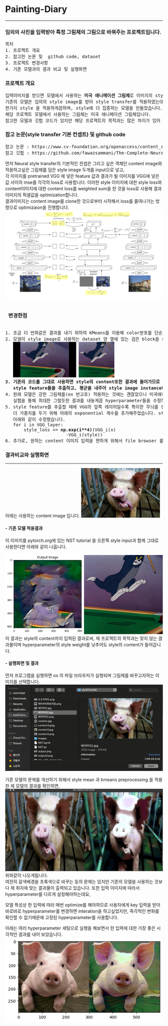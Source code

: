 <h1>Painting-Diary</h1>
<hr>
	<h3>임의의 사진을 입력받아 특정 그림체의 그림으로 바꿔주는 프로젝트입니다.</h3>
<pre>목차 
1. 프로젝트 개요
2. 참고한 논문 및  github code, dataset
3. 프로젝트 변경사항
4. 기존 모델과의 결과 비교 및 실행화면 
</pre>
<h3>프로젝트 개요</h3>
<pre>
입력이미지를 받으면 모델에서 사용하는 <strong>미국 애니메이션 그림체</strong>로 이미지의 style을 바꿔주는 프로젝트입니다.
기존의 모델은 임의의 style image를 받아 style transfer를 적용하였는데, 기존 모델에 나타나는 단점을 개선하고,
한가지 style 을 적용하게끔하며, style에 더 집중하는 모델을 만들었습니다.
해당 프로젝트 모델에서 사용하는 그림체는 미국 애니메이션 그림체입니다.
참고한 모델과 깃헙 코드가 있지만 해당 프로젝트의 목적과는 많은 차이가 있어 많은부분을 수정하였습니다.
</pre>
<h3>참고 논문(style transfer 기본 컨셉트) 및 github code</h3>
<pre>
참고 논문 : https://www.cv-foundation.org/openaccess/content_cvpr_2016/papers/Gatys_Image_Style_Transfer_CVPR_2016_paper.pdf
참고 깃헙 : https://github.com/fawazsammani/The-Complete-Neural-Networks-Bootcamp-Theory-Applications/blob/master/Neural%20Style%20Transfer.ipynb
</pre>

먼저 Neural style transfer의 기본적인 컨셉은 그리고 싶은 객체인 content image와 적용하고싶은 그림체를 담은 style image 두개를 input으로 넣고,<br>
각 이미지를 pretrained VGG 에 넣은 feature 값과 결과가 될 이미지를 VGG에 넣은 값 사이의 mse를 각각의 loss로 사용합니다.
이러한 style 이미지에 대한 style loss와 content이미지에 대한 content loss를 weighted sum을 한 것을 loss로 사용해 결과이미지의  픽셀값을 optimization합니다.  
결과이미지는 content image를 clone한 것으로부터 시작해서 loss를 줄여나가는 방향으로 optimizaion을 진행합니다.  
<img src="./images/network.png">
<pre>
<h3> <strong>변경한점</strong> </h3>
1. 조금 더 만화같은 결과를 내기 위하여 KMeans를 이용해 color분포를 단순화하는 preprocessing을 진행했습니다.
2. 모델이 style image로 사용하는 dataset 양 옆에 있는 검은 block을 style로 착각하지 않게끔 하기위하여 crop해주었습니다.
   <img src = "./images/before.jpg" width=40%> <img src= "./images/img0.jpg" width=22.5%>
<strong>3. 기존의 코드를 그대로 사용하면 style의 content또한 결과에 들어가므로 style만 가져오고자하는 목적에 어긋나므로 같은 그림체의 여러 style image 에서
   style feature들을 추출하고, 평균을 내주어 style image instance에 나타나는 bias들을 제거해주어 그림체 변환을 더욱 자연스럽게 만들었습니다. </strong>
4. 원래 모델은 강한 그림체를(ex 반고흐) 적용하는 것에는 괜찮았으나 미국애니메이션과같은 단순한 그림체를 적용하는 것에 성능이 좋지 않아
   실험을 통해 최대한 그럴듯한 결과를 내놓게끔 hyperparameter들을 수정하였고, 위의 style instance bias를 줄이는 등의 수정이 있었습니다.
5. style feature를 추출할 때에 VGG의 앞쪽 레이어일수록 특이한 무늬를 생성하는 것을 확인하여 특이한 무늬들에 대한 영향을 줄이고, 뒷 레이어에 
   더 가중치를 두기 위해 아래의 exponential 계수를 추가해주었습니다. style_loss의 magnitude가 높아져 style_weight를 더 줄여주었습니다.
   아래와 같이 수정했습니다.
   for i in VGG_layer:
       style_loss += <strong>np.exp(i**4)</strong>(VGG_i(x)
	                   -VGG_i(style))
6. 추가로, 원하는 content 이미지 입력을 편하게 위해서 file browser 를 호출합니다. 
</pre>
<h3>결과비교와 실행화면</h3>
<hr>
아래는 사용하는 content image 입니다.    

<img src='./images/pighead2.jpg' width=50%>  
<h4> - 기존 모델 적용결과 </h4>

이 이미지를 pytorch.org에 있는 NST tutorial 을 오른쪽 style input과 함께 그대로 사용한다면 아래와 같이 나옵니다.  

<img src="./images/돼지머리2.png" width = 50%><img src="./images/img0.jpg" width = 50%>
이 결과는 style의 content까지 입력된 결과로써, 제 프로젝트의 목적과는 맞지 않는 결과물이며 hyperparameter의 style weight를 낮추어도 style의 content가 들어갑니다.  
<h4> - 실행화면 및 결과</h4>
먼저 프로그램을 실행하면 os 의 파일 브라우저가 실행되며 그림체를 바꾸고자하는 이미지를 선택합니다.  

<img src='images/exeview.png'>
 



기존 모델의 문제를 개선하기 위해서 style mean 과 kmeans preprocessing 을 적용한 제 모델의 결과를 확인하면,  
<img src='./images/exeview2.png'>
위와같이 나오게됩니다.  
여전히 갈색배경을 초록색으로 바꾸는 등의 문제는 있지만 기존의 모델을 사용하는 것보다 제 취지에 맞는 결과물이 출력되고 있습니다. 
또한 입력 이미지에 따라서 hyperparameter를 다르게 설정해야하는데요,  

모델 특성상 한 입력에 따라 매번 optimize를 해야하므로 사용자에게 key 입력을 받아 바로바로 hyperparameter를 변경하면 interation을 하고싶었지만,
즉각적인 변화를 확인할 수 없기때문에 고정된 hyperparameter를 사용합니다.

아래는 여러 hyperparameter 세팅으로 실행을 해보면서 한 입력에 대한 가장 좋은 시각적인 결과를 내어 보았습니다.
<img src='./images/pig_with_mean.png'> 
  